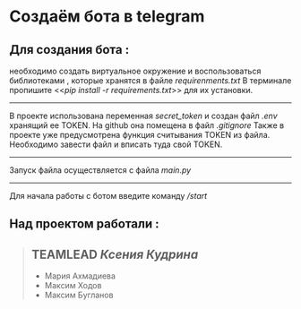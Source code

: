 Создаём бота в telegram
=======================


## Для создания бота :
необходимо создать виртуальное окружение и воспользоваться библиотеками ,
которые хранятся в файле _requirenments.txt_
В терминале пропишите <<_pip install -r requirements.txt_>> для их установки.
____

В проекте использована переменная _secret_token_ и создан файл _.env_ хранящий ее TOKEN. На github она помещена в файл _.gitignore_
Также в проекте уже предусмотрена функция считывания TOKEN из файла. Необходимо завести файл и вписать туда свой TOKEN.
_____

Запуск файла осуществляется с файла _main.py_
___

Для начала работы с ботом введите команду _/start_



##  Над проектом работали :

> ## TEAMLEAD **_Ксения Кудрина_**
>* Мария Ахмадиева
>* Максим Ходов
>* Максим Бугланов
